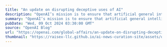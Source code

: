 ```yaml
---
title: "An update on disrupting deceptive uses of AI"
description: "OpenAI’s mission is to ensure that artificial general intelligence benefits all of humanity. We are dedicated to identifying, preventing, and disrupting attempts to abuse our models for harmful ends."
summary: "OpenAI’s mission is to ensure that artificial general intelligence benefits all of humanity. We are dedicated to identifying, preventing, and disrupting attempts to abuse our models for harmful ends."
pubDate: "Wed, 09 Oct 2024 03:30:00 GMT"
source: "OpenAI Blog"
url: "https://openai.com/global-affairs/an-update-on-disrupting-deceptive-uses-of-ai"
thumbnail: "https://raisex-llc.github.io/ai-news-curation-site/assets/openai_logo.png"
---
```


